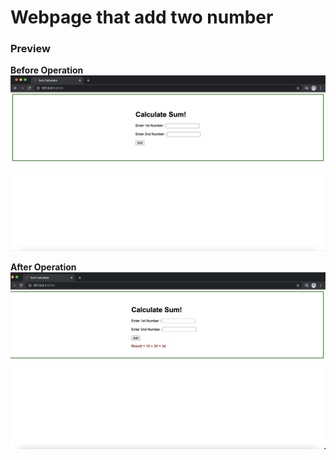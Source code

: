 # Webpage that add two number

### Preview

**Before Operation**
<img src="preview/before-operation.png">

**After Operation**
<img src="preview/after-operation.png">
